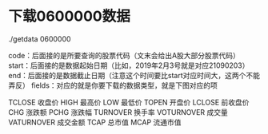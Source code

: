 # 下载0600000数据

./getdata 0600000

code：后面接的是所要查询的股票代码（文末会给出A股大部分股票代码）
start：后面接的是数据起始日期（比如，2019年2月3号就是对应21090203）
end：后面接的是数据截止日期（注意这个时间要比start对应时间大，这两个不能弄反）
fields：对应的就是你要下载的数据类型，就是下图对应的项

TCLOSE 收盘价
HIGH 最高价
LOW 最低价
TOPEN 开盘价
LCLOSE 前收盘价
CHG 涨跌额
PCHG 涨跌幅
TURNOVER   换手率
VOTURNOVER 成交量 
VATURNOVER 成交金额
TCAP  总市值
MCAP  流通市值


